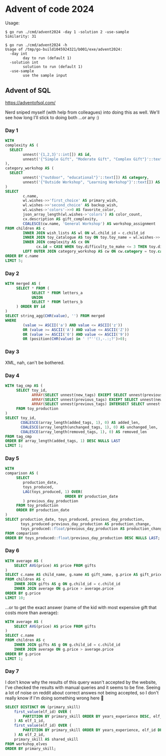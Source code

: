 # Advent of code 2024

Usage:

``` shellsession
$ go run ./cmd/advent2024 -day 1 -solution 2 -use-sample
Similarity: 31

$ go run ./cmd/advent2024 -h
Usage of /tmp/go-build1045924321/b001/exe/advent2024:
  -day int
    	day to run (default 1)
  -solution int
    	solution to run (default 1)
  -use-sample
    	use the sample input
```

## Advent of SQL

https://adventofsql.com/

Nerd sniped myself (with help from colleagues) into doing this as well. We'll see how long I'll stick to doing both ...or any :)

### Day 1

``` sql
WITH
complexity AS (
  SELECT
        unnest('{1,2,3}'::int[]) AS id,
        unnest('{"Simple Gift", "Moderate Gift", "Complex Gift"}'::text[]) AS description
),
category_workshop AS (
  SELECT
        unnest('{"outdoor", "educational"}'::text[]) AS category,
        unnest('{"Outside Workshop", "Learning Workshop"}'::text[]) AS name
)
SELECT
        c.name,
        wl.wishes->>'first_choice' AS primary_wish,
        wl.wishes->>'second_choice' AS backup_wish,
        wl.wishes->'colors'->>0 AS favorite_color,
        json_array_length(wl.wishes->'colors') AS color_count,
        cx.description AS gift_complexity,
        COALESCE(cw.name, 'General Workshop') AS workshop_assignment
FROM children AS c
        INNER JOIN wish_lists AS wl ON wl.child_id = c.child_id
        INNER JOIN toy_catalogue AS toy ON toy.toy_name = wl.wishes->>'first_choice'
        INNER JOIN complexity AS cx ON
              cx.id = CASE WHEN toy.difficulty_to_make <= 3 THEN toy.difficulty_to_make ELSE 3 END
        LEFT OUTER JOIN category_workshop AS cw ON cw.category = toy.category
ORDER BY c.name
LIMIT 5;
```

### Day 2

``` sql
WITH merged AS (
     SELECT * FROM (
            SELECT * FROM letters_a
            UNION
            SELECT * FROM letters_b
     ) ORDER BY id
)
SELECT string_agg(CHR(value), '') FROM merged
WHERE
        (value >= ASCII('a') AND value <= ASCII('z'))
        OR (value >= ASCII('A') AND value <= ASCII('Z'))
        OR (value >= ASCII('0') AND value <= ASCII('9'))
        OR (position(CHR(value) in ' !"''(),-.:;?')>0);
```

### Day 3

XML, nah, can't be bothered.

### Day 4

``` sql
WITH tag_cmp AS (
     SELECT toy_id,
            ARRAY(SELECT unnest(new_tags) EXCEPT SELECT unnest(previous_tags)) AS added_tags,
            ARRAY(SELECT unnest(previous_tags) EXCEPT SELECT unnest(new_tags)) AS removed_tags,
            ARRAY(SELECT unnest(previous_tags) INTERSECT SELECT unnest(new_tags)) AS unchanged_tags
     FROM toy_production
)
SELECT toy_id,
       COALESCE(array_length(added_tags, 1), 0) AS added_len,
       COALESCE(array_length(unchanged_tags, 1), 0) AS unchanged_len,
       COALESCE(array_length(removed_tags, 1), 0) AS removed_len
FROM tag_cmp
ORDER BY array_length(added_tags, 1) DESC NULLS LAST
LIMIT 1;
```

### Day 5

``` sql
WITH
comparison AS (
     SELECT
        production_date,
        toys_produced,
        LAG(toys_produced, 1) OVER(
                           ORDER BY production_date
        ) previous_day_production
     FROM toy_production
     ORDER BY production_date
)
SELECT production_date, toys_produced, previous_day_production,
       toys_produced-previous_day_production AS production_change,
       toys_produced::float/previous_day_production AS production_change_percentage
FROM comparison
ORDER BY toys_produced::float/previous_day_production DESC NULLS LAST;
```

### Day 6

``` sql
WITH average AS (
    SELECT AVG(price) AS price FROM gifts
)
SELECT c.name AS child_name, g.name AS gift_name, g.price AS gift_price
FROM children AS c
    INNER JOIN gifts AS g ON g.child_id = c.child_id
    INNER JOIN average ON g.price > average.price
ORDER BY g.price
LIMIT 10;
```

...or to get the exact answer (name of the kid with most expensive gift that costs more than average):

``` sql
WITH average AS (
    SELECT AVG(price) AS price FROM gifts
)
SELECT c.name
FROM children AS c
    INNER JOIN gifts AS g ON g.child_id = c.child_id
    INNER JOIN average ON g.price > average.price
ORDER BY g.price
LIMIT 1;
```

### Day 7

I don't know why the results of this query wasn't accepted by the website, I've checked the results with manual queries and it seems to be fine. Seeing a lot of noise on reddit about correct answes not being accepted, so I don't really know if I'm doing something wrong here :shrug:

``` sql
SELECT DISTINCT ON (primary_skill)
    first_value(elf_id) OVER (
        PARTITION BY primary_skill ORDER BY years_experience DESC, elf_id
    ) AS elf_1_id,
    first_value(elf_id) OVER (
        PARTITION BY primary_skill ORDER BY years_experience, elf_id DESC
    ) AS elf_2_id,
    primary_skill AS shared_skill
FROM workshop_elves
ORDER BY primary_skill;
```
